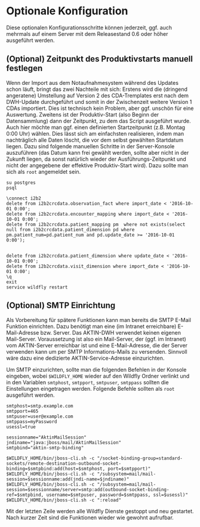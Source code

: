 Optionale Konfiguration
======================================

Diese optionalen Konfigurationsschritte können jederzeit, ggf. auch mehrmals auf einem Server mit dem Releasestand 0.6 oder höher ausgeführt werden.

(Optional) Zeitpunkt des Produktivstarts manuell festlegen
----------------------------------------------------------

Wenn der Import aus dem Notaufnahmesystem während des Updates schon läuft, bringt das zwei Nachteile mit sich: Erstens wird die (dringend angeratene) Umstellung auf Version 2 des CDA-Tremplates erst nach dem DWH-Update durchgeführt und somit in der Zwischenzeit weitere Version 1 CDAs importiert. Dies ist technisch kein Problem, aber ggf. unschön für eine Auswertung. Zweitens ist der Produktiv-Start (also Beginn der Datensammlung) dann der Zeitpunkt, zu dem das Script ausgeführt wurde. Auch hier möchte man ggf. einen definierten Startzeitpunkt (z.B. Montag 0:00 Uhr) wählen. Dies lässt sich am einfachsten realisieren, indem man nachträglich alle Daten löscht, die vor dem selbst gewählten Startdatum liegen. Dazu sind folgende manuellen Schritte in der Server-Konsole auszuführen (das Datum kann frei gewählt werden, sollte aber nicht in der Zukunft liegen, da sonst natürlich wieder der Ausführungs-Zeitpunkt und nicht der angegebene der effektive Produktiv-Start wird). Dazu sollte man sich als `root` angemeldet sein.

```
su postgres
psql

\connect i2b2
delete from i2b2crcdata.observation_fact where import_date < '2016-10-01 0:00';
delete from i2b2crcdata.encounter_mapping where import_date < '2016-10-01 0:00';
delete from i2b2crcdata.patient_mapping pm  where not exists(select null from i2b2crcdata.patient_dimension pd where  pm.patient_num=pd.patient_num and pd.update_date >= '2016-10-01 0:00');


delete from i2b2crcdata.patient_dimension where update_date < '2016-10-01 0:00';
delete from i2b2crcdata.visit_dimension where import_date < '2016-10-01 0:00';
\q
exit
service wildfly restart

```

(Optional) SMTP Einrichtung
----------------------------

Als Vorbereitung für spätere Funktionen kann man bereits die SMTP E-Mail Funktion einrichten. Dazu benötigt man eine (im Intranet erreichbare) E-Mail-Adresse bzw. Server. Das AKTIN-DWH verwendet keinen eigenen Mail-Server. Voraussetzung ist also ein Mail-Server, der (ggf. im Intranet) vom AKTIN-Server erreichbar ist und eine E-Mail-Adresse, die der Server verwenden kann um per SMTP Informations-Mails zu versenden. Sinnvoll wäre dazu eine dedizierte AKTIN-Service-Adresse einzurichten.

Um SMTP einzurichten, sollte man die folgenden Befehlen in der Konsole eingeben, wobei `$WILDFLY_HOME` wieder auf den Wildfly Ordner verlinkt und in den Variablen `smtphost`, `smtpport`, `smtpuser`, `smtppass` sollten die Einstellungen eingetragen werden. Folgende Befehle sollten als `root` ausgeführt werden.

```
smtphost=smtp.example.com
smtpport=465
smtpuser=user@example.com
smtppass=myPassword
usessl=true

sessionname="AktinMailSession"
jndiname="java:jboss/mail/AktinMailSession"
smtpbind="aktin-smtp-binding"

$WILDFLY_HOME/bin/jboss-cli.sh -c "/socket-binding-group=standard-sockets/remote-destination-outbound-socket-binding=$smtpbind:add(host=$smtphost, port=$smtpport)"
$WILDFLY_HOME/bin/jboss-cli.sh -c "/subsystem=mail/mail-session=$sessionname:add(jndi-name=$jndiname)"
$WILDFLY_HOME/bin/jboss-cli.sh -c "/subsystem=mail/mail-session=$sessionname/server=smtp:add(outbound-socket-binding-ref=$smtpbind, username=$smtpuser, password=$smtppass, ssl=$usessl)"
$WILDFLY_HOME/bin/jboss-cli.sh -c ":reload"
```
Mit der letzten Zeile werden alle Wildfly Dienste gestoppt und neu gestartet. Nach kurzer Zeit sind die Funktionen wieder wie gewohnt aufrufbar. 